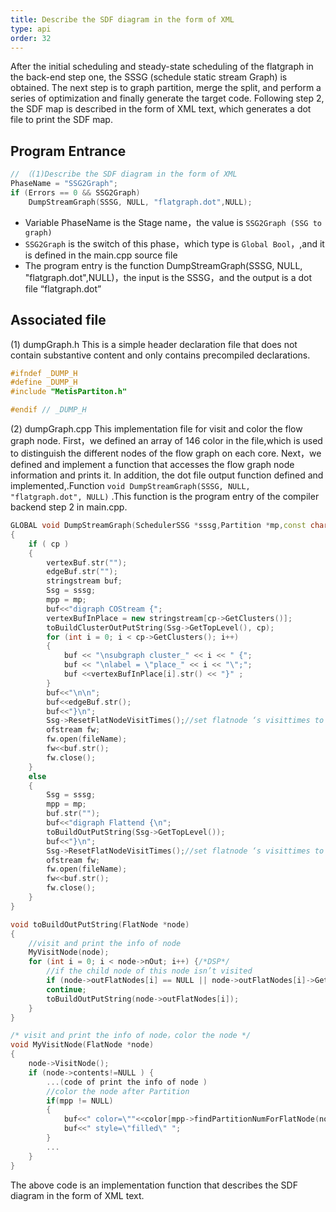 ```yaml
---
title: Describe the SDF diagram in the form of XML
type: api
order: 32
---
```


After the initial scheduling and steady-state scheduling of the flatgraph in the back-end step one, the SSSG (schedule static stream Graph) is obtained. The next step is to graph partition, merge the split, and perform a series of optimization and finally generate the target code.
Following step 2, the SDF map is described in the form of XML text, which generates a dot file to print the SDF map.

## Program Entrance

```c++
// （(1)Describe the SDF diagram in the form of XML
PhaseName = "SSG2Graph";
if (Errors == 0 && SSG2Graph)
    DumpStreamGraph(SSSG, NULL, "flatgraph.dot",NULL);
```
-	Variable PhaseName is the Stage name，the value is `SSG2Graph (SSG to graph)`
-	`SSG2Graph` is the switch of this phase，which type is `Global Bool`，,and it is defined in the main.cpp source file
-	The program entry is the function DumpStreamGraph(SSSG, NULL, "flatgraph.dot",NULL)，the input is the SSSG，and the output is a dot file “flatgraph.dot”

## Associated file

(1)	dumpGraph.h
This is a simple header declaration file that does not contain substantive content and only contains precompiled declarations.
```c++
#ifndef _DUMP_H
#define _DUMP_H
#include "MetisPartiton.h"

#endif // _DUMP_H
```
(2)	dumpGraph.cpp
This implementation file for visit and color the flow graph node.
First，we defined an array of 146 color in the file,which is used to distinguish the different nodes of the flow graph on each core.
Next，we defined and implement a function that accesses the flow graph node information and prints it.
In addition, the dot file output function defined and implemented,.Function `void DumpStreamGraph(SSSG, NULL, "flatgraph.dot", NULL)` .This function is the program entry of the compiler backend step 2 in main.cpp.

```c++
GLOBAL void DumpStreamGraph(SchedulerSSG *sssg,Partition *mp,const char *fileName, ClusterPartition* cp)
{	
    if ( cp )
    {
        vertexBuf.str("");
        edgeBuf.str("");
        stringstream buf;
        Ssg = sssg;
        mpp = mp;
        buf<<"digraph COStream {";
        vertexBufInPlace = new stringstream[cp->GetClusters()];
        toBuildClusterOutPutString(Ssg->GetTopLevel(), cp);
        for (int i = 0; i < cp->GetClusters(); i++)
        {
            buf << "\nsubgraph cluster_" << i << " {";
            buf << "\nlabel = \"place_" << i << "\";";
            buf <<vertexBufInPlace[i].str() << "}" ;
        }
        buf<<"\n\n";  
        buf<<edgeBuf.str();
        buf<<"}\n";  
        Ssg->ResetFlatNodeVisitTimes();//set flatnode ‘s visittimes to 0
        ofstream fw;
        fw.open(fileName);
        fw<<buf.str();
        fw.close();
    }
    else
    {
        Ssg = sssg;
        mpp = mp;
        buf.str("");
        buf<<"digraph Flattend {\n";
        toBuildOutPutString(Ssg->GetTopLevel());
        buf<<"}\n";  
        Ssg->ResetFlatNodeVisitTimes();//set flatnode ‘s visittimes to 0
        ofstream fw;
        fw.open(fileName);
        fw<<buf.str();
        fw.close();
    }
}

void toBuildOutPutString(FlatNode *node)
{
    //visit and print the info of node
    MyVisitNode(node);
    for (int i = 0; i < node->nOut; i++) {/*DSP*/
        //if the child node of this node isn’t visited
        if (node->outFlatNodes[i] == NULL || node->outFlatNodes[i]->GetVisitTimes() != 0)
        continue;
        toBuildOutPutString(node->outFlatNodes[i]);
    }
}

/* visit and print the info of node，color the node */
void MyVisitNode(FlatNode *node)
{
    node->VisitNode();
    if (node->contents!=NULL ) {
        ...(code of print the info of node )
        //color the node after Partition
        if(mpp != NULL)
        {		
            buf<<" color=\""<<color[mpp->findPartitionNumForFlatNode(node)]<<"\""; 
            buf<<" style=\"filled\" "; 	
        }
        ...
    }
}

```
The above code is an implementation function that describes the SDF diagram in the form of XML text.
